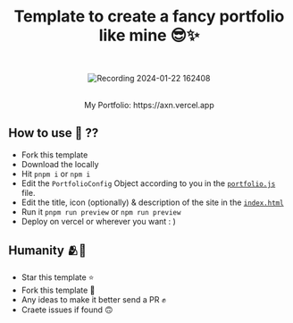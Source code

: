 
<div align="center">
  
# Template to create a fancy portfolio like mine 😎✨
<br>

![Recording 2024-01-22 162408](https://github.com/Axnjr/Portfolio-template/assets/111436589/ec0096b6-bc3b-4a34-ae6a-3bf085ba59a6)

<br>
My Portfolio: https://axn.vercel.app
  
</div>


## How to use 🤔 ??
- Fork this template
- Download the locally
- Hit `pnpm i` or `npm i`
- Edit the `PortfolioConfig` Object according to you in the [`portfolio.js`](https://github.com/Axnjr/Portfolio-template/blob/main/dist/assets/portfolio.js) file.
- Edit the title, icon (optionally) & description of the site in the [`index.html`](https://github.com/Axnjr/Portfolio-template/blob/main/dist/index.html)
- Run it `pnpm run preview` or `npm run preview`
- Deploy on vercel or wherever you want : )

## Humanity 🫂🤗
- Star this template ⭐
- Fork this template 🍴
- Any ideas to make it better send a PR ✊
- Craete issues if found 🙃
